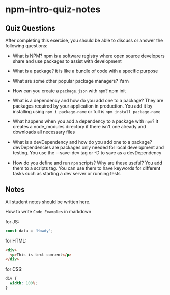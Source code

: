 # npm-intro-quiz-notes

## Quiz Questions

After completing this exercise, you should be able to discuss or answer the following questions:

- What is NPM?
  npm is a software registry where open source developers share and use packages to assist with development
- What is a package?
  it is like a bundle of code with a specific purpose
- What are some other popular package managers?
  Yarn
- How can you create a `package.json` with `npm`?
  npm init
- What is a dependency and how do you add one to a package?
  They are packages required by your application in production. You add it by installing using `npm i package-name` or full is `npm install package-name`
- What happens when you add a dependency to a package with `npm`?
  It creates a node_modules directory if there isn't one already and downloads all necessary files

- What is a devDependency and how do you add one to a package?
  devDependencies are packages only needed for local development and testing. You use the --save-dev tag or -D to save as a devDependency
- How do you define and run `npm` scripts? Why are these useful?
  You add them to a scripts tag. You can use them to have keywords for different tasks such as starting a dev server or running tests

## Notes

All student notes should be written here.

How to write `Code Examples` in markdown

for JS:

```javascript
const data = 'Howdy';
```

for HTML:

```html
<div>
  <p>This is text content</p>
</div>
```

for CSS:

```css
div {
  width: 100%;
}
```
